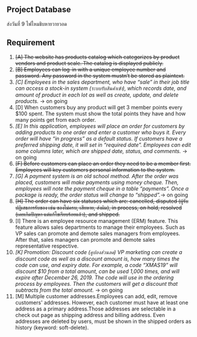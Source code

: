 ## Project Database
ส่งวันที่ 9 ไฟไหมชิบหายวายวอด

## Requirement
1. ~~[A] The website has products catalog which categorizes by product vendors and product scale. The catalog is displayed publicly.~~
2. ~~[B] Employees can log-in with a unique employee number and password. Any password in the system mustn’t be stored as plaintext.~~
3. _[C] Employees in the sales department, who have “sale” in their job title can access a stock-in system (ระบบรับสินค้าเข้า), which records date, and amount of product in each lot as well as create, update, and delete products._ -> on going
4. [D] When customers buy any product will get 3 member points every $100 spent. The system must show the total points they have and how many points get from each order.
5. _[E] In this application, employees will place an order for customers by adding products to one order and enter a customer who buys it. Every order will have “in progress” as a default status. If customers have a preferred shipping date, it will set in “required date”. Employees can edit some columns later, which are shipped date, status, and comments._ -> on going
6. ~~[F] Before customers can place an order they need to be a member first. Employees will key customers personal information to the system.~~
7. _[G] A payment system is an old school method. After the order was placed, customers will make payments using money cheque. Then, employees will note the payment cheque in a table “payments”. Once a package is ready, the order status will change to “shipped”._-> on going
8. ~~[H] The order can have six statuses which are: cancelled, disputed (ผู้รับปฏิเสธการรับของ เช่น ของไม่ครบ, เสียหาย, ส่งผิด), in process, on hold, resolved (เคยเกิดปัญหา แต่แก้ไขเรียบร้อยแล้ว), and shipped.~~
9. [I] There is an employee resource management (ERM) feature. This feature allows sales departments to manage their employees. Such as VP sales can promote and demote sales managers from employees. After that, sales managers can promote and demote sales representative respective.
10. _[K] Promotion: Discount code (คูปองส่วนลด) VP marketing can create a discount code as well as a discount amount is, how many times the code can use, and expiry date. For example, a code “XMAS19” will discount $10 from a total amount, can be used 1,000 times, and will expire after December 26, 2019. The code will use in the ordering process by employees. Then the customers will get a discount that subtracts from the total amount._ -> on going
11. [M] Multiple customer addresses.Employees can add, edit, remove customers' addresses. However, each customer must have at least one address as a primary address.Those addresses are selectable in a check out page as shipping address and billing address.
Even addresses are deleted by users, must be shown in the shipped orders as history (keyword: soft-delete).
